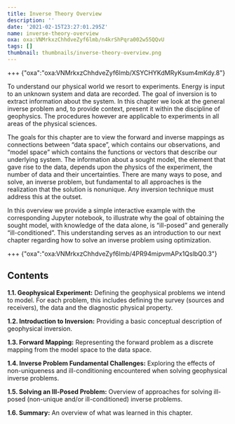 ```yaml
---
title: Inverse Theory Overview
description: ''
date: '2021-02-15T23:27:01.295Z'
name: inverse-theory-overview
oxa: oxa:VNMrkxzChhdveZyf6lmb/n4krShPqra002w55QQvU
tags: []
thumbnail: thumbnails/inverse-theory-overview.png
---
```


+++ {"oxa":"oxa:VNMrkxzChhdveZyf6lmb/XSYCHYKdMRyKsum4mKdy.8"}

To understand our physical world we resort to experiments. Energy is input to an unknown system and data are recorded. The goal of inversion is to extract information about the system. In this chapter we look at the general inverse problem and, to provide context, present it within the discipline of geophysics. The procedures however are applicable to experiments in all areas of the physical sciences.

The goals for this chapter are to view the forward and inverse mappings as connections between “data space”, which contains our observations, and “model space” which contains the functions or vectors that describe our underlying system. The information about a sought model, the element that gave rise to the data, depends upon the physics of the experiment, the number of data and their uncertainties. There are many ways to pose, and solve, an inverse problem, but fundamental to all approaches is the realization that the solution is nonunique. Any inversion technique must address this at the outset.

In this overview we provide a simple interactive example with the corresponding Jupyter notebook, to illustrate why the goal of obtaining the sought model, with knowledge of the data alone, is “ill-posed” and generally “ill-conditioned”. This understanding serves as an introduction to our next chapter regarding how to solve an inverse problem using optimization.

+++ {"oxa":"oxa:VNMrkxzChhdveZyf6lmb/4PR94mipvmAPx1QslbQ0.3"}

## Contents

**1\.1. Geophysical Experiment:** Defining the geophysical problems we intend to model. For each problem, this includes defining the survey (sources and receivers), the data and the diagnostic physical property.

**1\.2. Introduction to Inversion:** Providing a basic conceptual description of geophysical inversion.

**1\.3. Forward Mapping:** Representing the forward problem as a discrete mapping from the model space to the data space.

**1\.4. Inverse Problem Fundamental Challenges:** Exploring the effects of non-uniqueness and ill-conditioning encountered when solving geophysical inverse problems.

**1\.5. Solving an Ill-Posed Problem:** Overview of approaches for solving ill-posed (non-unique and/or ill-conditioned) inverse problems.

**1\.6. Summary:** An overview of what was learned in this chapter.

